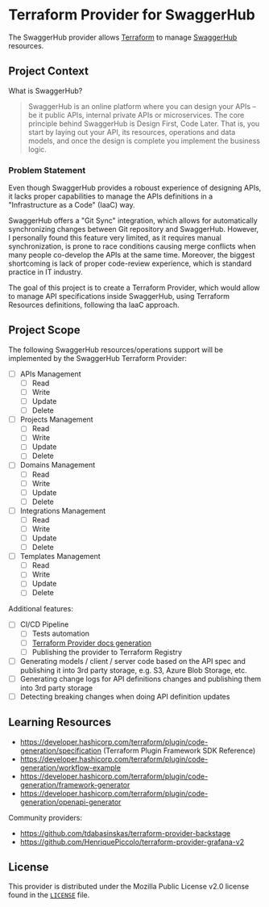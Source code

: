 # Terraform Provider for SwaggerHub

The SwaggerHub provider allows [Terraform](https://terraform.io/) to  manage [SwaggerHub](https://app.swaggerhub.com) resources.

## Project Context

What is SwaggerHub?
> SwaggerHub is an online platform where you can design your APIs – be it public APIs, internal private APIs or microservices. The core principle behind SwaggerHub is Design First, Code Later. That is, you start by laying out your API, its resources, operations and data models, and once the design is complete you implement the business logic.

### Problem Statement
Even though SwaggerHub provides a roboust experience of designing APIs, it lacks proper capabilities to manage the APIs definitions in a "Infrastructure as a Code" (IaaC) way.

SwaggerHub offers a "Git Sync" integration, which allows for automatically synchronizing changes between Git repository and SwaggerHub. However, I personally found this feature very limited, as it requires manual synchronization, is prone to race conditions causing merge conflicts when many people co-develop the APIs at the same time. Moreover, the biggest shortcoming is lack of proper code-review experience, which is standard practice in IT industry.

The goal of this project is to create a Terraform Provider, which would allow to manage API specifications inside SwaggerHub, using Terraform Resources definitions, following tha IaaC approach.

## Project Scope
The following SwaggerHub resources/operations support will be implemented by the SwaggerHub Terraform Provider:

- [ ] APIs Management
  - [ ] Read
  - [ ] Write
  - [ ] Update
  - [ ] Delete
- [ ] Projects Management
  - [ ] Read
  - [ ] Write
  - [ ] Update
  - [ ] Delete
- [ ] Domains Management
  - [ ] Read
  - [ ] Write
  - [ ] Update
  - [ ] Delete
- [ ] Integrations Management
  - [ ] Read
  - [ ] Write
  - [ ] Update
  - [ ] Delete
- [ ] Templates Management
  - [ ] Read
  - [ ] Write
  - [ ] Update
  - [ ] Delete

Additional features:
- [ ] CI/CD Pipeline
  - [ ] Tests automation
  - [ ] [Terraform Provider docs generation](https://github.com/hashicorp/terraform-plugin-docs/)
  - [ ] Publishing the provider to Terraform Registry
- [ ] Generating models / client / server code based on the API spec and publishing it into 3rd party storage, e.g. S3, Azure Blob Storage, etc.
- [ ] Generating change logs for API definitions changes and publishing them into 3rd party storage
- [ ] Detecting breaking changes when doing API definition updates  

## Learning Resources
- https://developer.hashicorp.com/terraform/plugin/code-generation/specification (Terraform Plugin Framework SDK Reference)
- https://developer.hashicorp.com/terraform/plugin/code-generation/workflow-example
- https://developer.hashicorp.com/terraform/plugin/code-generation/framework-generator
- https://developer.hashicorp.com/terraform/plugin/code-generation/openapi-generator

Community providers:
- https://github.com/tdabasinskas/terraform-provider-backstage
- https://github.com/HenriquePiccolo/terraform-provider-grafana-v2

## License

This provider is distributed under the Mozilla Public License v2.0 license found in the [`LICENSE`](./LICENSE) file.
